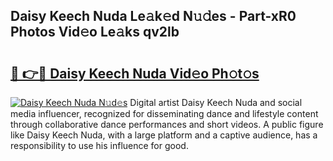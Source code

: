 ## Daisy Keech Nuda Le𝚊k𝚎d N𝚞𝚍es - Part-xR0 Photos Vid𝚎o Le𝚊ks qv2lb

# <h2><a href="http://fbbmm1m.evod.top/?m=Daisy+Keech+Nuda">🔗 👉🔴 Daisy Keech Nuda Vid𝚎o Ph𝚘t𝚘s</a></h2>

[![Daisy Keech Nuda N𝚞d𝚎s](https://i.imgur.com/8V9OHl7.gif)](http://fbbmm1m.evod.top/?m=Daisy+Keech+Nuda)
Digital artist Daisy Keech Nuda and social media influencer, recognized for disseminating dance and lifestyle content through collaborative dance performances and short videos. A public figure like Daisy Keech Nuda, with a large platform and a captive audience, has a responsibility to use his influence for good. 

